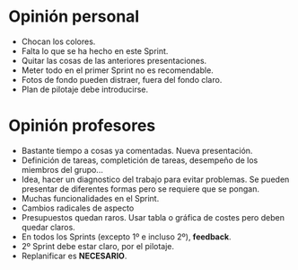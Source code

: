 # Opinión personal
+ Chocan los colores. 
+ Falta lo que se ha hecho en este Sprint. 
+ Quitar las cosas de las anteriores presentaciones.
+ Meter todo en el primer Sprint no es recomendable.
+ Fotos de fondo pueden distraer, fuera del fondo claro.
+ Plan de pilotaje debe introducirse.

# Opinión profesores
* Bastante tiempo a cosas ya comentadas. Nueva presentación.
* Definición de tareas, completición de tareas, desempeño de los miembros del grupo...
* Idea, hacer un diagnostico del trabajo para evitar problemas. Se pueden presentar de diferentes formas pero se requiere que se pongan.
* Muchas funcionalidades en el Sprint.
* Cambios radicales de aspecto
* Presupuestos quedan raros. Usar tabla o gráfica de costes pero deben quedar claros.
* En todos los Sprints (excepto 1º e incluso 2º), **feedback**.
* 2º Sprint debe estar claro, por el pilotaje.
* Replanificar es **NECESARIO**.